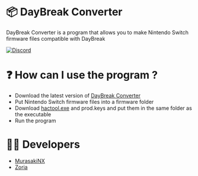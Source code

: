 # 📦 DayBreak Converter
DayBreak Converter is a program that allows you to make Nintendo Switch firmware files compatible with DayBreak

[![Discord](https://img.shields.io/discord/643436008452521984.svg?logo=discord&logoColor=white&label=Discord&color=7289DA
)](https://discord.gg/6zRbG3FsJH)

# ❓ How can I use the program ?

- Download the latest version of <a href="https://github.com/MurasakiNX/DayBreak-Converter/releases">DayBreak Converter</a>
- Put Nintendo Switch firmware files into a firmware folder
- Download <a href="https://github.com/SciresM/hactool/releases">hactool.exe</a> and prod.keys and put them in the same folder as the executable
- Run the program

# 👨‍💻 Developers

- <a href="https://github.com/MurasakiNX">MurasakiNX</a>
- <a href="https://github.com/THZoria">Zoria</a>  